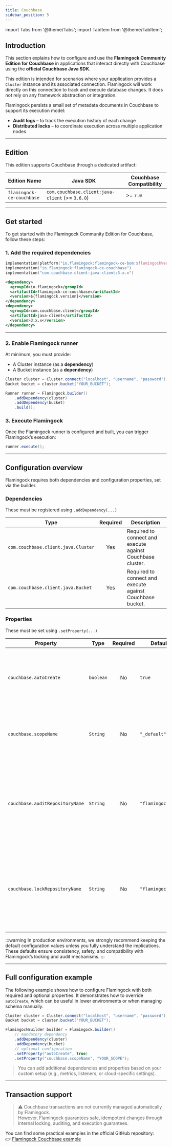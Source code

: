 ```yaml
---
title: Couchbase
sidebar_position: 5
---
```


import Tabs from '@theme/Tabs';
import TabItem from '@theme/TabItem';

## Introduction

This section explains how to configure and use the **Flamingock Community Edition for Couchbase** in applications that interact directly with Couchbase using the **official Couchbase Java SDK**.

This edition is intended for scenarios where your application provides a `Cluster` instance and its associated connection. Flamingock will work directly on this connection to track and execute database changes. It does not rely on any framework abstraction or integration.

Flamingock persists a small set of metadata documents in Couchbase to support its execution model:

- **Audit logs** – to track the execution history of each change
- **Distributed locks** – to coordinate execution across multiple application nodes

---

## Edition

This edition supports Couchbase through a dedicated artifact:

| Edition Name              | Java SDK                           | Couchbase Compatibility |
|---------------------------|------------------------------------|-------------------------|
| `flamingock-ce-couchbase` | `com.couchbase.client:java-client` (>= `3.6.0`) | >= `7.0`              |

---

## Get started

To get started with the Flamingock Community Edition for Couchbase, follow these steps:

### 1. Add the required dependencies

<Tabs groupId="build_tool">

<TabItem value="gradle" label="Gradle">

```kotlin
implementation(platform("io.flamingock:flamingock-ce-bom:$flamingockVersion"))
implementation("io.flamingock:flamingock-ce-couchbase")
implementation("com.couchbase.client:java-client:3.x.x")
```

</TabItem> <TabItem value="maven" label="Maven">

```xml
<dependency>
  <groupId>io.flamingock</groupId>
  <artifactId>flamingock-ce-couchbase</artifactId>
  <version>${flamingock.version}</version>
</dependency>
<dependency>
  <groupId>com.couchbase.client</groupId>
  <artifactId>java-client</artifactId>
  <version>3.x.x</version>
</dependency>
```

</TabItem> </Tabs>

---

### 2. Enable Flamingock runner

At minimum, you must provide:
- A Cluster instance (as a **dependency**)
- A Bucket instance (as a **dependency**)

```java
Cluster cluster = Cluster.connect("localhost", "username", "password");
Bucket bucket = cluster.bucket("YOUR_BUCKET");

Runner runner = Flamingock.builder()
    .addDependency(cluster)
    .addDependency(bucket)
    .build();
```

### 3. Execute Flamingock

Once the Flamingock runner is configured and built, you can trigger Flamingock’s execution:

```java
runner.execute();
```

---

## Configuration overview

Flamingock requires both dependencies and configuration properties, set via the builder.

### Dependencies

These must be registered using `.addDependency(...)`

| Type                                | Required | Description                                        |
|-------------------------------------|:--------:|----------------------------------------------------|
| `com.couchbase.client.java.Cluster` |   Yes    | Required to connect and execute against Couchbase cluster. |
| `com.couchbase.client.java.Bucket` |   Yes    | Required to connect and execute against Couchbase bucket. |

### Properties

These must be set using `.setProperty(...)`

| Property      | Type      | Required | Default Value | Description                                                              |
|---------------|-----------|:--------:|---------------|--------------------------------------------------------------------------|
| `couchbase.autoCreate`  | `boolean` |    No    | `true`        | Whether Flamingock should auto-create required collections and indexes.      |
| `couchbase.scopeName`  | `String` |    No    | `"_default"`        | Name of the Couchbase scope where the collections exist or will be created.       |
| `couchbase.auditRepositoryName`   | `String`               |   No    | `"flamingockAuditLogs"`        | Name of the collection for storing the audit log. Overrides the default. Most users should keep the default value.    |
| `couchbase.lockRepositoryName`    | `String`               |    No    | `"flamingockLocks"`             | Name of the collection used for distributed locking. Overrides the default. Most users should keep the default value. |

:::warning
In production environments, we strongly recommend keeping the default configuration values unless you fully understand the implications.  
These defaults ensure consistency, safety, and compatibility with Flamingock’s locking and audit mechanisms.
:::

---

## Full configuration example

The following example shows how to configure Flamingock with both required and optional properties. It demonstrates how to override `autoCreate`, which can be useful in lower environments or when managing schema manually.

```java
Cluster cluster = Cluster.connect("localhost", "username", "password");
Bucket bucket = cluster.bucket("YOUR_BUCKET");

FlamingockBuilder builder = Flamingock.builder()
    // mandatory dependency
    .addDependency(cluster)
    .addDependency(bucket)
    // optional configuration
    .setProperty("autoCreate", true)
    .setProperty("couchbase.scopeName", "YOUR_SCOPE");
```

> You can add additional dependencies and properties based on your custom setup (e.g., metrics, listeners, or cloud-specific settings).

---

## Transaction support

> ⚠️ Couchbase transactions are not currently managed automatically by Flamingock.  
> However, Flamingock guarantees safe, idempotent changes through internal locking, auditing, and execution guarantees.


You can find some practical examples in the official GitHub repository:  
👉 [Flamingock Couchbase example](https://github.com/flamingock/flamingock-examples/tree/master/couchbase)
